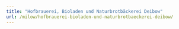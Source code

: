 ```yaml
---
title: "Hofbrauerei, Bioladen und Naturbrotbäckerei Deibow"
url: /milow/hofbrauerei-bioladen-und-naturbrotbaeckerei-deibow/
---
```

